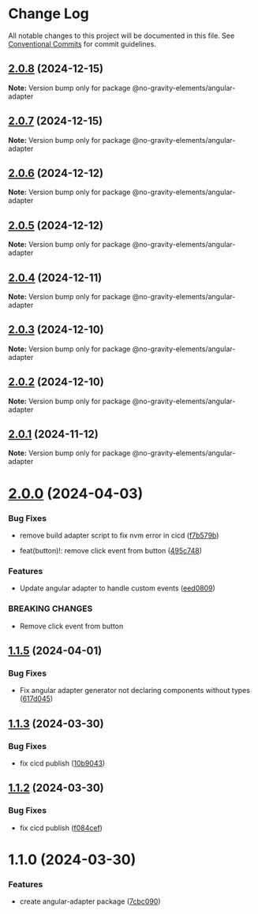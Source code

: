 # Change Log

All notable changes to this project will be documented in this file.
See [Conventional Commits](https://conventionalcommits.org) for commit guidelines.

## [2.0.8](https://github.com/no-gravity-company/no-gravity-elements/compare/@no-gravity-elements/angular-adapter@2.0.7...@no-gravity-elements/angular-adapter@2.0.8) (2024-12-15)

**Note:** Version bump only for package @no-gravity-elements/angular-adapter

## [2.0.7](https://github.com/no-gravity-company/no-gravity-elements/compare/@no-gravity-elements/angular-adapter@2.0.6...@no-gravity-elements/angular-adapter@2.0.7) (2024-12-15)

**Note:** Version bump only for package @no-gravity-elements/angular-adapter

## [2.0.6](https://github.com/no-gravity-company/no-gravity-elements/compare/@no-gravity-elements/angular-adapter@2.0.5...@no-gravity-elements/angular-adapter@2.0.6) (2024-12-12)

**Note:** Version bump only for package @no-gravity-elements/angular-adapter

## [2.0.5](https://github.com/no-gravity-company/no-gravity-elements/compare/@no-gravity-elements/angular-adapter@2.0.4...@no-gravity-elements/angular-adapter@2.0.5) (2024-12-12)

**Note:** Version bump only for package @no-gravity-elements/angular-adapter

## [2.0.4](https://github.com/no-gravity-company/no-gravity-elements/compare/@no-gravity-elements/angular-adapter@2.0.3...@no-gravity-elements/angular-adapter@2.0.4) (2024-12-11)

**Note:** Version bump only for package @no-gravity-elements/angular-adapter

## [2.0.3](https://github.com/no-gravity-company/no-gravity-elements/compare/@no-gravity-elements/angular-adapter@2.0.2...@no-gravity-elements/angular-adapter@2.0.3) (2024-12-10)

**Note:** Version bump only for package @no-gravity-elements/angular-adapter

## [2.0.2](https://github.com/no-gravity-company/no-gravity-elements/compare/@no-gravity-elements/angular-adapter@2.0.1...@no-gravity-elements/angular-adapter@2.0.2) (2024-12-10)

**Note:** Version bump only for package @no-gravity-elements/angular-adapter

## [2.0.1](https://github.com/no-gravity-company/no-gravity-elements/compare/@no-gravity-elements/angular-adapter@2.0.0...@no-gravity-elements/angular-adapter@2.0.1) (2024-11-12)

**Note:** Version bump only for package @no-gravity-elements/angular-adapter

# [2.0.0](https://github.com/no-gravity-company/no-gravity-elements/compare/@no-gravity-elements/angular-adapter@1.1.5...@no-gravity-elements/angular-adapter@2.0.0) (2024-04-03)

### Bug Fixes

- remove build adapter script to fix nvm error in cicd ([f7b579b](https://github.com/no-gravity-company/no-gravity-elements/commit/f7b579b9c0625b74b87cba4486600972aad9de49))

- feat(button)!: remove click event from button ([495c748](https://github.com/no-gravity-company/no-gravity-elements/commit/495c74885f1da2154281d64c7de0b19cc9758148))

### Features

- Update angular adapter to handle custom events ([eed0809](https://github.com/no-gravity-company/no-gravity-elements/commit/eed08095ebf1def2d45e08b6f095fe6a3dbf2a08))

### BREAKING CHANGES

- Remove click event from button

## [1.1.5](https://github.com/no-gravity-company/no-gravity-elements/compare/@no-gravity-elements/angular-adapter@1.1.3...@no-gravity-elements/angular-adapter@1.1.5) (2024-04-01)

### Bug Fixes

- Fix angular adapter generator not declaring components without types ([617d045](https://github.com/no-gravity-company/no-gravity-elements/commit/617d045b9466b275d74c9bce862271448be94adc))

## [1.1.3](https://github.com/no-gravity-company/no-gravity-elements/compare/@no-gravity-elements/angular-adapter@1.1.0...@no-gravity-elements/angular-adapter@1.1.3) (2024-03-30)

### Bug Fixes

- fix cicd publish ([10b9043](https://github.com/no-gravity-company/no-gravity-elements/commit/10b9043521df21266dda1d07c7c7cb60606997d4))

## [1.1.2](https://github.com/no-gravity-company/no-gravity-elements/compare/@no-gravity-elements/angular-adapter@1.1.0...@no-gravity-elements/angular-adapter@1.1.2) (2024-03-30)

### Bug Fixes

- fix cicd publish ([f084cef](https://github.com/no-gravity-company/no-gravity-elements/commit/f084cefcecb4f411e11da6413aa4fa9f6fbdda72))

# 1.1.0 (2024-03-30)

### Features

- create angular-adapter package ([7cbc090](https://github.com/no-gravity-company/no-gravity-elements/commit/7cbc09087aa7cf464628ad4f4e62d4b29d16a83e))
